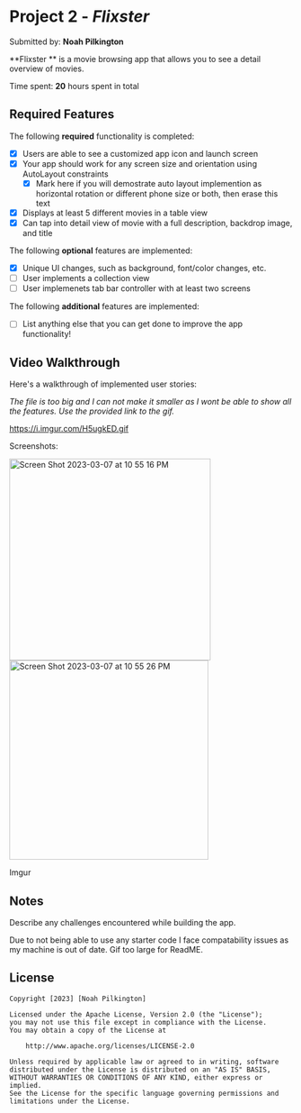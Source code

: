 # Project 2 - *Flixster*

Submitted by: **Noah Pilkington**

**Flixster ** is a movie browsing app that allows you to see a detail overview of movies.

Time spent: **20** hours spent in total

## Required Features

The following **required** functionality is completed:

- [x] Users are able to see a customized app icon and launch screen
- [x] Your app should work for any screen size and orientation using AutoLayout constraints
  - [x] Mark here if you will demostrate auto layout implemention as horizontal rotation or different phone size or both, then erase this text
- [x] Displays at least 5 different movies in a table view
- [x] Can tap into detail view of movie with a full description, backdrop image, and title
 
The following **optional** features are implemented:

- [x] Unique UI changes, such as background, font/color changes, etc.
- [ ] User implements a collection view
- [ ] User implemenets tab bar controller with at least two screens

The following **additional** features are implemented:

- [ ] List anything else that you can get done to improve the app functionality!

## Video Walkthrough

Here's a walkthrough of implemented user stories:

*The file is too big and I can not make it smaller as I wont be able to show all the features. Use the provided link to the gif.*

https://i.imgur.com/H5ugkED.gif

Screenshots:

<img width="358" alt="Screen Shot 2023-03-07 at 10 55 16 PM" src="https://user-images.githubusercontent.com/82910305/223615865-9326e0f2-284b-4ad5-9562-09f56dd6f98b.png">

<img width="354" alt="Screen Shot 2023-03-07 at 10 55 26 PM" src="https://user-images.githubusercontent.com/82910305/223615729-b1618769-9ac5-478d-8a72-bace69f072b4.png">
 

<!-- Replace this with whatever GIF tool you used! -->
Imgur  


## Notes

Describe any challenges encountered while building the app.

Due to not being able to use any starter code I face compatability issues as my machine is out of date.
Gif too large for ReadME.


## License

    Copyright [2023] [Noah Pilkington]

    Licensed under the Apache License, Version 2.0 (the "License");
    you may not use this file except in compliance with the License.
    You may obtain a copy of the License at

        http://www.apache.org/licenses/LICENSE-2.0

    Unless required by applicable law or agreed to in writing, software
    distributed under the License is distributed on an "AS IS" BASIS,
    WITHOUT WARRANTIES OR CONDITIONS OF ANY KIND, either express or implied.
    See the License for the specific language governing permissions and
    limitations under the License.
